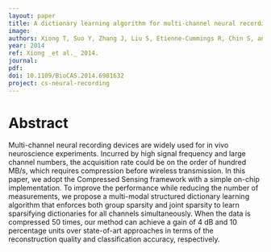 ```yaml
---
layout: paper
title: A dictionary learning algorithm for multi-channel neural recordings
image:
authors: Xiong T, Suo Y, Zhang J, Liu S, Etienne-Cummings R, Chin S, and Tran TD.
year: 2014
ref: Xiong _et al._ 2014.
journal:
pdf:
doi: 10.1109/BioCAS.2014.6981632
project: cs-neural-recording
---
```


# Abstract
Multi-channel neural recording devices are widely used for in vivo neuroscience experiments. Incurred by high signal frequency and large channel numbers, the acquisition rate could be on the order of hundred MB/s, which requires compression before wireless transmission. In this paper, we adopt the Compressed Sensing framework with a simple on-chip implementation. To improve the performance while reducing the number of measurements, we propose a multi-modal structured dictionary learning algorithm that enforces both group sparsity and joint sparsity to learn sparsifying dictionaries for all channels simultaneously. When the data is compressed 50 times, our method can achieve a gain of 4 dB and 10 percentage units over state-of-art approaches in terms of the reconstruction quality and classification accuracy, respectively.
